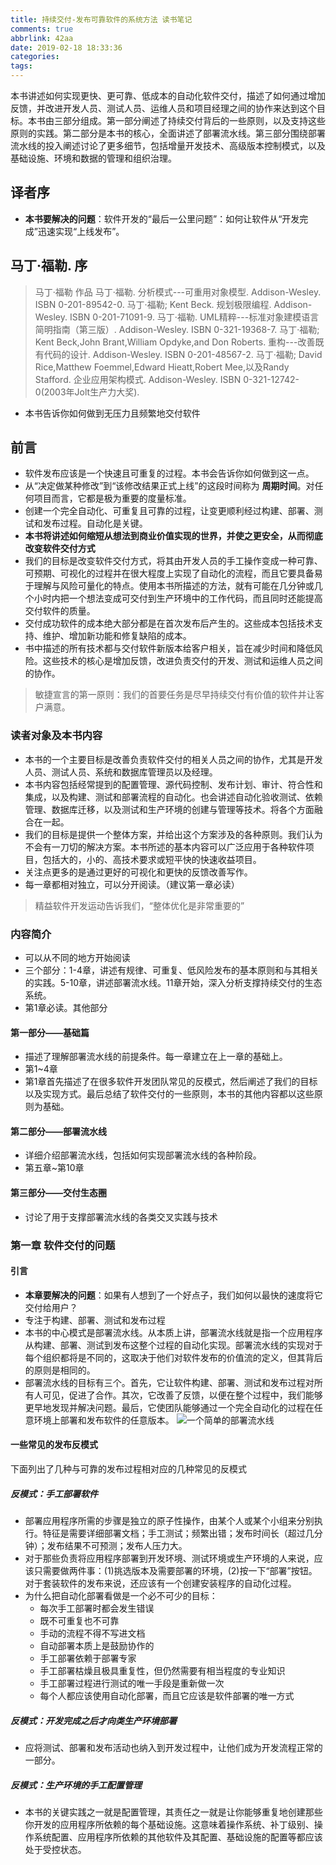 ```yaml
---
title: 持续交付-发布可靠软件的系统方法 读书笔记
comments: true
abbrlink: 42aa
date: 2019-02-18 18:33:36
categories:
tags:
---
```




本书讲述如何实现更快、更可靠、低成本的自动化软件交付，描述了如何通过增加反馈，并改进开发人员、测试人员、运维人员和项目经理之间的协作来达到这个目标。本书由三部分组成。第一部分阐述了持续交付背后的一些原则，以及支持这些原则的实践。第二部分是本书的核心，全面讲述了部署流水线。第三部分围绕部署流水线的投入阐述讨论了更多细节，包括增量开发技术、高级版本控制模式，以及基础设施、环境和数据的管理和组织治理。

<!-- more -->

## 译者序

- **本书要解决的问题**：软件开发的“最后一公里问题”：如何让软件从“开发完成”迅速实现“上线发布”。

## 马丁·福勒. 序
> 马丁·福勒 作品
马丁·福勒. 分析模式---可重用对象模型. Addison-Wesley. ISBN 0-201-89542-0.
马丁·福勒; Kent Beck. 规划极限编程. Addison-Wesley. ISBN 0-201-71091-9.
马丁·福勒. UML精粹---标准对象建模语言简明指南（第三版）. Addison-Wesley. ISBN 0-321-19368-7.
马丁·福勒; Kent Beck,John Brant,William Opdyke,and Don Roberts. 重构---改善既有代码的设计. Addison-Wesley. ISBN 0-201-48567-2.
马丁·福勒; David Rice,Matthew Foemmel,Edward Hieatt,Robert Mee,以及Randy Stafford. 企业应用架构模式. Addison-Wesley. ISBN 0-321-12742-0(2003年Jolt生产力大奖).

- 本书告诉你如何做到无压力且频繁地交付软件

## 前言

- 软件发布应该是一个快速且可重复的过程。本书会告诉你如何做到这一点。
- 从“决定做某种修改”到“该修改结果正式上线”的这段时间称为 **周期时间**。对任何项目而言，它都是极为重要的度量标准。
- 创建一个完全自动化、可重复且可靠的过程，让变更顺利经过构建、部署、测试和发布过程。自动化是关键。
- **本书将讲述如何缩短从想法到商业价值实现的世界，并使之更安全，从而彻底改变软件交付方式**
- 我们的目标是改变软件交付方式，将其由开发人员的手工操作变成一种可靠、可预期、可视化的过程并在很大程度上实现了自动化的流程，而且它要具备易于理解与风险可量化的特点。使用本书所描述的方法，就有可能在几分钟或几个小时内把一个想法变成可交付到生产环境中的工作代码，而且同时还能提高交付软件的质量。
- 交付成功软件的成本绝大部分都是在首次发布后产生的。这些成本包括技术支持、维护、增加新功能和修复缺陷的成本。
- 书中描述的所有技术都与交付软件新版本给客户相关，旨在减少时间和降低风险。这些技术的核心是增加反馈，改进负责交付的开发、测试和运维人员之间的协作。

> 敏捷宣言的第一原则：我们的首要任务是尽早持续交付有价值的软件并让客户满意。

### 读者对象及本书内容

- 本书的一个主要目标是改善负责软件交付的相关人员之间的协作，尤其是开发人员、测试人员、系统和数据库管理员以及经理。
- 本书内容包括经常提到的配置管理、源代码控制、发布计划、审计、符合性和集成，以及构建、测试和部署流程的自动化。也会讲述自动化验收测试、依赖管理、数据库迁移，以及测试和生产环境的创建与管理等技术。将各个方面融合在一起。
- 我们的目标是提供一个整体方案，并给出这个方案涉及的各种原则。我们认为不会有一刀切的解决方案。本书所述的基本内容可以广泛应用于各种软件项目，包括大的，小的、高技术要求或短平快的快速收益项目。
- 关注点更多的是通过更好的可视化和更快的反馈改善写作。
- 每一章都相对独立，可以分开阅读。（建议第一章必读）

> 精益软件开发运动告诉我们，“整体优化是非常重要的”

### 内容简介

- 可以从不同的地方开始阅读
- 三个部分：1-4章，讲述有规律、可重复、低风险发布的基本原则和与其相关的实践。5-10章，讲述部署流水线。11章开始，深入分析支撑持续交付的生态系统。
- 第1章必读。其他部分

#### 第一部分——基础篇

- 描述了理解部署流水线的前提条件。每一章建立在上一章的基础上。
- 第1~4章
- 第1章首先描述了在很多软件开发团队常见的反模式，然后阐述了我们的目标以及实现方式。最后总结了软件交付的一些原则，本书的其他内容都以这些原则为基础。

#### 第二部分——部署流水线

- 详细介绍部署流水线，包括如何实现部署流水线的各种阶段。
- 第五章~第10章

#### 第三部分——交付生态圈

- 讨论了用于支撑部署流水线的各类交叉实践与技术

### 第一章 软件交付的问题

#### 引言
- **本章要解决的问题**：如果有人想到了一个好点子，我们如何以最快的速度将它交付给用户？
- 专注于构建、部署、测试和发布过程
- 本书的中心模式是部署流水线。从本质上讲，部署流水线就是指一个应用程序从构建、部署、测试到发布这整个过程的自动化实现。部署流水线的实现对于每个组织都将是不同的，这取决于他们对软件发布的价值流的定义，但其背后的原则是相同的。
- 部署流水线的目标有三个。首先，它让软件构建、部署、测试和发布过程对所有人可见，促进了合作。其次，它改善了反馈，以便在整个过程中，我们能够更早地发现并解决问题。最后，它使团队能够通过一个完全自动化的过程在任意环境上部署和发布软件的任意版本。
![一个简单的部署流水线](https://wx1.sinaimg.cn/mw690/733866e8ly1g0d2dperpgj20vk08rq5e.jpg)

#### 一些常见的发布反模式

下面列出了几种与可靠的发布过程相对应的几种常见的反模式

##### 反模式：手工部署软件
- 部署应用程序所需的步骤是独立的原子性操作，由某个人或某个小组来分别执行。特征是需要详细部署文档；手工测试；频繁出错；发布时间长（超过几分钟）；发布结果不可预测；发布人压力大。
- 对于那些负责将应用程序部署到开发环境、测试环境或生产环境的人来说，应该只需要做两件事：(1)挑选版本及需要部署的环境，(2)按一下“部署”按钮。对于套装软件的发布来说，还应该有一个创建安装程序的自动化过程。
- 为什么把自动化部署看做是一个必不可少的目标：
  - 每次手工部署时都会发生错误
  - 既不可重复也不可靠
  - 手动的流程不得不写进文档
  - 自动部署本质上是鼓励协作的
  - 手工部署依赖于部署专家
  - 手工部署枯燥且极具重复性，但仍然需要有相当程度的专业知识
  - 手工部署过程进行测试的唯一手段是重新做一次
  - 每个人都应该使用自动化部署，而且它应该是软件部署的唯一方式

##### 反模式：开发完成之后才向类生产环境部署
- 应将测试、部署和发布活动也纳入到开发过程中，让他们成为开发流程正常的一部分。

##### 反模式：生产环境的手工配置管理
- 本书的关键实践之一就是配置管理，其责任之一就是让你能够重复地创建那些你开发的应用程序所依赖的每个基础设施。这意味着操作系统、补丁级别、操作系统配置、应用程序所依赖的其他软件及其配置、基础设施的配置等都应该处于受控状态。
